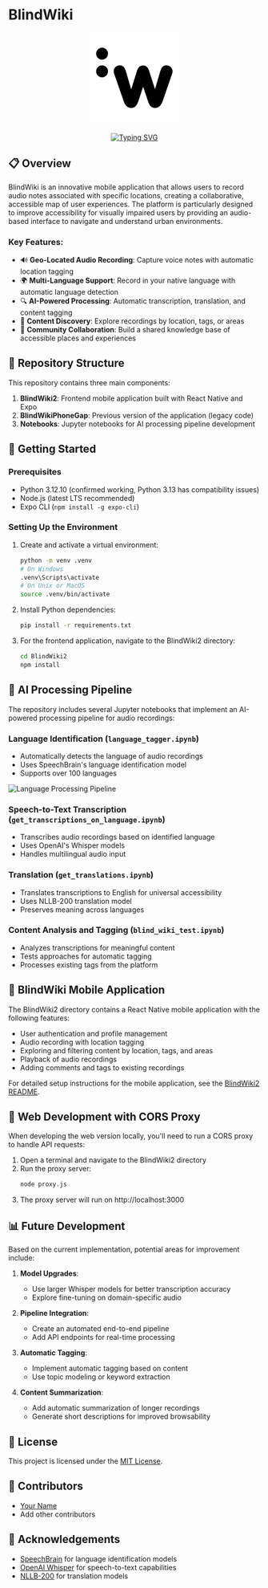 # BlindWiki

<div align="center">
  <img src="https://github.com/adriacoding/blindwikiapp/blob/master/BlindWiki2/assets/images/icon.png?raw=true" alt="BlindWiki Logo" width="180">
  <br> <br>
  <a href="https://git.io/typing-svg"><img src="https://readme-typing-svg.demolab.com?font=Fira+Code&weight=500&size=30&pause=1000&color=EFFF00&center=true&vCenter=true&width=435&lines=Unveiling+the+Unseen" alt="Typing SVG" /></a>
</div>

## 📋 Overview

BlindWiki is an innovative mobile application that allows users to record audio notes associated with specific locations, creating a collaborative, accessible map of user experiences. The platform is particularly designed to improve accessibility for visually impaired users by providing an audio-based interface to navigate and understand urban environments.

### Key Features:

- 🔊 **Geo-Located Audio Recording**: Capture voice notes with automatic location tagging
- 🌍 **Multi-Language Support**: Record in your native language with automatic language detection
- 🔍 **AI-Powered Processing**: Automatic transcription, translation, and content tagging
- 🧩 **Content Discovery**: Explore recordings by location, tags, or areas
- 👥 **Community Collaboration**: Build a shared knowledge base of accessible places and experiences

## 🔧 Repository Structure

This repository contains three main components:

1. **BlindWiki2**: Frontend mobile application built with React Native and Expo
2. **BlindWikiPhoneGap**: Previous version of the application (legacy code)
3. **Notebooks**: Jupyter notebooks for AI processing pipeline development

## 🚀 Getting Started

### Prerequisites

- Python 3.12.10 (confirmed working, Python 3.13 has compatibility issues)
- Node.js (latest LTS recommended)
- Expo CLI (`npm install -g expo-cli`)

### Setting Up the Environment

1. Create and activate a virtual environment:
   ```bash
   python -m venv .venv
   # On Windows
   .venv\Scripts\activate
   # On Unix or MacOS
   source .venv/bin/activate
   ```

2. Install Python dependencies:
   ```bash
   pip install -r requirements.txt
   ```

3. For the frontend application, navigate to the BlindWiki2 directory:
   ```bash
   cd BlindWiki2
   npm install
   ```

## 🔬 AI Processing Pipeline

The repository includes several Jupyter notebooks that implement an AI-powered processing pipeline for audio recordings:

### Language Identification (`language_tagger.ipynb`)
- Automatically detects the language of audio recordings
- Uses SpeechBrain's language identification model
- Supports over 100 languages

<img src="https://mermaid.ink/img/pako:eNptkU9rwzAMxb-K0GmF7QOUHUZhDYxCGWywHXZR7KYRjZ3ZcktX8t1nJ2lh9E-ynt4P6UlXkoUSJMGcGqsewpAzq8zOKcB1FKXvMb-uBByNqpBLBxRl8CUU5pSCkFYaXMEWzQbK1rpyQU6vz6vD2cAnMGKlOVN-s9nCoA4azUkH_sZdQNIXMOoLLCzhDOTfsMCijO_Fvh43nbHAhODSYuXoTfvEEsXaUB_nX0Lxx9BOa2zB-HnBNB1v4hiyHxQo5ywqDzfPYRSGK2-7xDzKspRlJuMhNp-3eZJkHnNjmJXs_1NkXZwmk_uNx3KZyXZ1A1mFLGFmuVUn9yHFQDYGqaB-r86nnHQu7d1P2HbpQOJBx8N-nI57_QB-tI4v" alt="Language Processing Pipeline">

### Speech-to-Text Transcription (`get_transcriptions_on_language.ipynb`)
- Transcribes audio recordings based on identified language
- Uses OpenAI's Whisper models
- Handles multilingual audio input

### Translation (`get_translations.ipynb`)
- Translates transcriptions to English for universal accessibility
- Uses NLLB-200 translation model
- Preserves meaning across languages

### Content Analysis and Tagging (`blind_wiki_test.ipynb`)
- Analyzes transcriptions for meaningful content
- Tests approaches for automatic tagging
- Processes existing tags from the platform

## 📱 BlindWiki Mobile Application

The BlindWiki2 directory contains a React Native mobile application with the following features:

- User authentication and profile management
- Audio recording with location tagging
- Exploring and filtering content by location, tags, and areas
- Playback of audio recordings
- Adding comments and tags to existing recordings

For detailed setup instructions for the mobile application, see the [BlindWiki2 README](./BlindWiki2/README.md).

## 🔄 Web Development with CORS Proxy

When developing the web version locally, you'll need to run a CORS proxy to handle API requests:

1. Open a terminal and navigate to the BlindWiki2 directory
2. Run the proxy server:
   ```bash
   node proxy.js
   ```
3. The proxy server will run on http://localhost:3000

## 📊 Future Development

Based on the current implementation, potential areas for improvement include:

1. **Model Upgrades**:
   - Use larger Whisper models for better transcription accuracy
   - Explore fine-tuning on domain-specific audio

2. **Pipeline Integration**:
   - Create an automated end-to-end pipeline
   - Add API endpoints for real-time processing

3. **Automatic Tagging**:
   - Implement automatic tagging based on content
   - Use topic modeling or keyword extraction

4. **Content Summarization**:
   - Add automatic summarization of longer recordings
   - Generate short descriptions for improved browsability

## 📄 License

This project is licensed under the [MIT License](LICENSE).

## 👥 Contributors

- [Your Name](https://github.com/yourusername)
- Add other contributors

## 🙏 Acknowledgements

- [SpeechBrain](https://speechbrain.github.io/) for language identification models
- [OpenAI Whisper](https://github.com/openai/whisper) for speech-to-text capabilities
- [NLLB-200](https://github.com/facebookresearch/fairseq/tree/nllb) for translation models